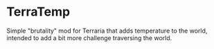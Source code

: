 # TerraTemp
Simple "brutality" mod for Terraria that adds temperature to the world, intended to add a bit more challenge traversing the world.
